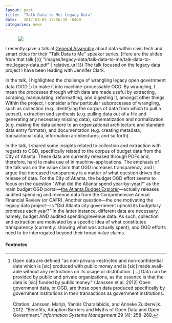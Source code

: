 ```yaml
---
layout: post
title:  "Talk Data to Me: Legacy Data"
date:   2017-04-05 13:56:39 -0400
categories: news
---
```


<figure>
	<img src="{{ "images/legacy-data/talk-data-to-me/legacy-data-header.png" | relative_url }}">
</figure>

I recently gave a talk at [General Assembly](https://urbaninnovation.gatech.edu/events/item/589541) about data within civic tech and smart cities for their "Talk Data to Me" speaker series. [Here are the slides from that talk.]({{ "images/legacy-data/talk-data-to-me/talk-data-to-me_legacy-data.pdf" | relative_url }}) The talk focused on the legacy data project I have been leading with Jennifer Clark.

In the talk, I highlighted the challenge of wrangling legacy open government data (OGD [^1]) to make it into machine-processable OGD. By wrangling, I mean the processes through which data are made useful by extracting, scraping, manipulating, reformatting, and digesting it, amongst other things. Within the project, I consider a few particular subprocesses of wrangling, such as collection (e.g. identifying the corpus of data from which to pull a subset), extraction and synthesis (e.g. pulling data out of a file and generating any necessary missing data), schematization and normalization (e.g. making the data adhere to an organizational architecture and standard data entry formats), and documentation (e.g. creating metadata, transactional data, information architectures, and so forth).

In the talk, I shared some insights related to collection and extraction with regards to OGD, specifically related to the corpus of budget data from the City of Atlanta. These data are currently released through PDFs and, therefore, hard to make use of in machine-applications. The emphasis of the talk was on the value claim that OGD increases transparency, and I argue that increased transparency is a matter of what question drives the release of data. For the City of Atlanta, the budget OGD effort seems to focus on the question "What did the Atlanta spend year-by-year?" as the main budget OGD portal&mdash;[the Atlanta Budget Explorer](http://ditweb.atlantaga.gov/abe/)&mdash;actually releases audited spending and revenue data from the Comprehensive Annual Financial Review (or CAFR). Another question&mdash;the one motivating the legacy data project&mdash;is "Did Atlanta city government uphold its budgetary promises each year?" In the latter instance, different data are necessary, namely, budget AND audited spending/revenue data. As such, collection and extraction are motivated by a specific idea of what constitutes transparency (currently: showing what was actually spent), and OGD efforts need to be interrogated beyond their broad value claims.

#### Footnotes #####

[^1]: Open data are defined "as non-privacy-restricted and non-confidential data which is [sic] produced with public money and is [sic] made avail- able without any restrictions on its usage or distribution. [...] Data can be provided by public and private organizations, as the essence is that the data is [sic] funded by public money." (Janssen et al. 2012) Open government data, or OGD, are those open data produced specifically by government institutions in their transactions as government institutions. <br/><br/> Citation: Janssen, Marijn, Yannis Charalabidis, and Anneke Zuiderwijk. 2012. “Benefits, Adoption Barriers and Myths of Open Data and Open Government.” _Information Systems Management_ 29 (4): 258–268.
